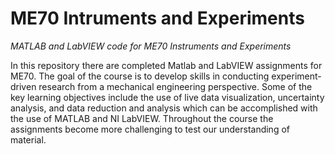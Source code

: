 # ME70 Intruments and Experiments
*MATLAB and LabVIEW code for ME70 Instruments and Experiments*

In this repository there are completed Matlab and LabVIEW assignments for ME70. The goal of the course is to develop skills in conducting experiment-driven research from a mechanical engineering perspective. Some of the key learning objectives include the use of live data visualization, uncertainty analysis, and data reduction and analysis which can be accomplished with the use of MATLAB and NI LabVIEW. Throughout the course the assignments become more challenging to test our understanding of material.
